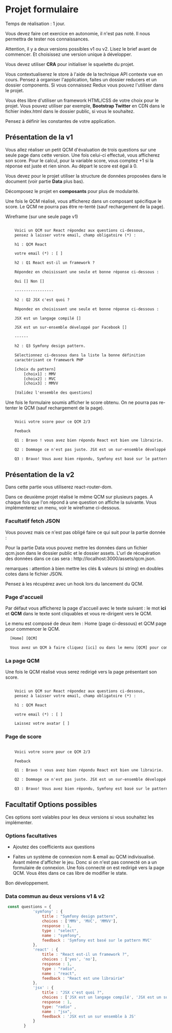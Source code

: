 # Projet formulaire

Temps de réalisation : 1 jour.

Vous devez faire cet exercice en autonomie, il n'est pas noté. Il nous permettra de tester nos connaissances.

Attention, il y a deux versions possibles v1 ou v2. Lisez le brief avant de commencer. Et choisissez une version unique à développer.

Vous devez utiliser **CRA** pour initialiser le squelette du projet.

Vous contextualiserez le store à l'aide de la technique API contexte vue en cours. Pensez à organiser l'application, faites un dossier reducers et un dossier components. Si vous connaissez Redux vous pouvez l'utiliser dans le projet.

Vous êtes libre d'utiliser un framework HTML/CSS de votre choix pour le projet. Vous pouvez utiliser par exemple, **Bootstrap Twitter** en CDN dans le fichier index.html dans le dossier public, si vous le souhaitez.

Pensez à définir les constantes de votre application.

## Présentation de la v1

Vous allez réaliser un petit QCM d'évaluation de trois questions sur une seule page dans cette version. Une fois celui-ci effectué, vous afficherez son score. Pour le calcul, pour la variable score, vous comptez +1 si la réponse est juste et rien sinon. Au départ le score est égal à 0.

Vous devez pour le projet utiliser la structure de données proposées dans le document (voir partie **Data** plus bas).

Décomposez le projet en **composants** pour plus de modularité.

Une fois le QCM réalisé, vous afficherez dans un composant spécifique le score. Le QCM ne pourra pas être re-tenté (sauf rechargement de la page).

Wireframe (sur une seule page v1)

```txt

    Voici un QCM sur React répondez aux questions ci-dessous,
    pensez à laisser votre email, champ obligatoire (*) :

    h1 : QCM React

    votre email (*) : [ ]

    h2 : Q1 React est-il un framework ?

    Répondez en choisissant une seule et bonne réponse ci-dessous :

    Oui [] Non []

    -----------------

    h2 : Q2 JSX c'est quoi ?

    Répondez en choisissant une seule et bonne réponse ci-dessous :

    JSX est un langage compilé []

    JSX est un sur-ensemble développé par Facebook []

    ------

    h2 : Q3 Symfony design pattern.

    Sélectionnez ci-dessous dans la liste la bonne définition
    caractérisant ce framework PHP

    [choix du pattern]
        [choix1] : MMV
        [choix2] : MVC
        [choix3] : MMVV

    [Validez l'ensemble des questions]

```

Une fois le formulaire soumis afficher le score obtenu. On ne pourra pas re-tenter le QCM (sauf rechargement de la page).

```txt

    Voici votre score pour ce QCM 2/3

    Feeback

    Q1 : Bravo ! vous avez bien répondu React est bien une librairie.

    Q2 : Dommage ce n'est pas juste. JSX est un sur-ensemble développé par Facebook.

    Q3 : Bravo! Vous avez bien répondu, Symfony est basé sur le pattern MVC.

```

## Présentation de la v2

Dans cette partie vous utiliserez react-router-dom.

Dans ce deuxième projet réalisé le même QCM sur plusieurs pages. A chaque fois que l'on répond à une question on affiche la suivante. Vous implémenterez un menu, voir le wireframe ci-dessous.

### Facultatif fetch JSON

Vous pouvez mais ce n'est pas obligé faire ce qui suit pour la partie donnée :

Pour la partie Data vous pouvez mettre les données dans un fichier qcm.json dans le dossier public et le dossier assets. L'url de récupération des données dans ce cas sera : http://localhost:3000/assets/qcm.json.

remarques : attention à bien mettre les clés & valeurs (si string) en doubles cotes dans le fichier JSON.

Pensez à les récupérez avec un hook lors du lancement du QCM.

### Page d'accueil

Par défaut vous afficherez la page d'accueil avec le texte suivant : le mot **ici** et **QCM** dans le texte sont cliquables et vous re-dirigent vers le QCM.

Le menu est composé de deux item : Home (page ci-dessous) et QCM page pour commencer le QCM.

```txt
  [Home] [QCM]

  Vous avez un QCM à faire cliquez [ici] ou dans le menu [QCM] pour commencer.

```

### La page QCM

Une fois le QCM réalisé vous serez redirigé vers la page présentant son score.

```txt

    Voici un QCM sur React répondez aux questions ci-dessous,
    pensez à laisser votre email, champ obligatoire (*) :

    h1 : QCM React

    votre email (*) : [ ]

    Laissez votre avatar [ ]
```

### Page de score 

```txt

    Voici votre score pour ce QCM 2/3

    Feeback

    Q1 : Bravo ! vous avez bien répondu React est bien une librairie.

    Q2 : Dommage ce n'est pas juste. JSX est un sur-ensemble développé par Facebook.

    Q3 : Bravo! Vous avez bien répondu, Symfony est basé sur le pattern MVC.

```

## Facultatif Options possibles 

Ces options sont valables pour les deux versions si vous souhaitez les implémenter.

### Options facultatives

- Ajoutez des coefficients aux questions 

- Faites un système de connexion nom & email au QCM indivisualisé. Avant même d'afficher le jeu. Donc si on n'est pas connecté on a un formulaire de connexion. Une fois connecté on est redirigé vers la page QCM.
Vous êtes dans ce cas libre de modifier le state.

Bon développement.

### Data commun au deux versions v1 & v2

```js
 const questions = {
            'symfony' : {
                title : "Symfony design pattern", 
                choices : ['MMV', 'MVC', 'MMVV'], 
                response : 1, 
                type : "select",
                name : "symfony",
                feedback : 'Symfony est basé sur le pattern MVC'
            },
            'react' : {
                title : "React est-il un framework ?", 
                choices : ['yes', 'no'], 
                response : 1, 
                type : "radio",
                name : "react",
                feedback : "React est une librairie"
            },
            'jsx' : {
                title : "JSX c'est quoi ?", 
                choices : ['JSX est un langage compilé', 'JSX est un sur-ensemble développé par Facebook'], 
                response : 1, 
                type: "radio" ,
                name : "jsx",
                feedback : 'JSX est un sur ensemble à JS'
            }
        }
```